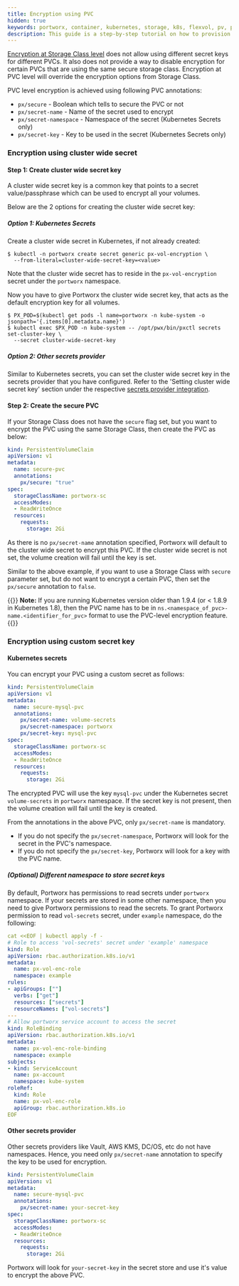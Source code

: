 ```yaml
---
title: Encryption using PVC
hidden: true
keywords: portworx, container, kubernetes, storage, k8s, flexvol, pv, persistent disk, encryption, pvc
description: This guide is a step-by-step tutorial on how to provision encrypted volumes using PVC annotations.
---
```


[Encryption at Storage Class level](/portworx-install-with-kubernetes/storage-operations/create-pvcs/storage-class-encryption) does not allow using different secret keys for different PVCs. It also does not provide a way to disable encryption for certain PVCs that are using the same secure storage class. Encryption at PVC level will override the encryption options from Storage Class.

PVC level encryption is achieved using following PVC annotations:
- `px/secure` - Boolean which tells to secure the PVC or not
- `px/secret-name` - Name of the secret used to encrypt
- `px/secret-namespace` - Namespace of the secret (Kubernetes Secrets only)
- `px/secret-key` - Key to be used in the secret (Kubernetes Secrets only)

### Encryption using cluster wide secret
#### Step 1: Create cluster wide secret key
A cluster wide secret key is a common key that points to a secret value/passphrase which can be used to encrypt all your volumes.

Below are the 2 options for creating the cluster wide secret key:

##### Option 1: Kubernetes Secrets
Create a cluster wide secret in Kubernetes, if not already created:
```text
$ kubectl -n portworx create secret generic px-vol-encryption \
  --from-literal=cluster-wide-secret-key=<value>
```
Note that the cluster wide secret has to reside in the `px-vol-encryption` secret under the `portworx` namespace.

Now you have to give Portworx the cluster wide secret key, that acts as the default encryption key for all volumes.
```text
$ PX_POD=$(kubectl get pods -l name=portworx -n kube-system -o jsonpath='{.items[0].metadata.name}')
$ kubectl exec $PX_POD -n kube-system -- /opt/pwx/bin/pxctl secrets set-cluster-key \
  --secret cluster-wide-secret-key
```

##### Option 2: Other secrets provider
Similar to Kubernetes secrets, you can set the cluster wide secret key in the secrets provider that you have configured. Refer to the 'Setting cluster wide secret key' section under the respective [secrets provider integration](/key-management).


#### Step 2: Create the secure PVC
If your Storage Class does not have the `secure` flag set, but you want to encrypt the PVC using the same Storage Class, then create the PVC as below:
```yaml
kind: PersistentVolumeClaim
apiVersion: v1
metadata:
  name: secure-pvc
  annotations:
    px/secure: "true"
spec:
  storageClassName: portworx-sc
  accessModes:
  - ReadWriteOnce
  resources:
    requests:
      storage: 2Gi
```

As there is no `px/secret-name` annotation specified, Portworx will default to the cluster wide secret to encrypt this PVC. If the cluster wide secret is not set, the volume creation will fail until the key is set.

Similar to the above example, if you want to use a Storage Class with `secure` parameter set, but do not want to encrypt a certain PVC, then set the `px/secure` annotation to `false`.

{{<info>}}
**Note:** If you are running Kubernetes version older than 1.9.4 (or < 1.8.9 in Kubernetes 1.8), then the PVC name has to be in `ns.<namespace_of_pvc>-name.<identifier_for_pvc>` format to use the PVC-level encryption feature.
{{</info>}}

### Encryption using custom secret key

#### Kubernetes secrets
You can encrypt your PVC using a custom secret as follows:
```yaml
kind: PersistentVolumeClaim
apiVersion: v1
metadata:
  name: secure-mysql-pvc
  annotations:
    px/secret-name: volume-secrets
    px/secret-namespace: portworx
    px/secret-key: mysql-pvc
spec:
  storageClassName: portworx-sc
  accessModes:
  - ReadWriteOnce
  resources:
    requests:
      storage: 2Gi
```

The encrypted PVC will use the key `mysql-pvc` under the Kubernetes secret `volume-secrets` in `portworx` namespace. If the secret key is not present, then the volume creation will fail until the key is created.

From the annotations in the above PVC, only `px/secret-name` is mandatory.
- If you do not specify the `px/secret-namespace`, Portworx will look for the secret in the PVC's namespace.
- If you do not specify the `px/secret-key`, Portworx will look for a key with the PVC name.

##### (Optional) Different namespace to store secret keys
By default, Portworx has permissions to read secrets under `portworx` namespace. If your secrets are stored in some other namespace, then you need to give Portworx permissions to read the secrets. To grant Portworx permission to read `vol-secrets` secret, under `example` namespace, do the following:

```yaml
cat <<EOF | kubectl apply -f -
# Role to access 'vol-secrets' secret under 'example' namespace
kind: Role
apiVersion: rbac.authorization.k8s.io/v1
metadata:
  name: px-vol-enc-role
  namespace: example
rules:
- apiGroups: [""]
  verbs: ["get"]
  resources: ["secrets"]
  resourceNames: ["vol-secrets"]
---
# Allow portworx service account to access the secret
kind: RoleBinding
apiVersion: rbac.authorization.k8s.io/v1
metadata:
  name: px-vol-enc-role-binding
  namespace: example
subjects:
- kind: ServiceAccount
  name: px-account
  namespace: kube-system
roleRef:
  kind: Role
  name: px-vol-enc-role
  apiGroup: rbac.authorization.k8s.io
EOF
```

#### Other secrets provider
Other secrets providers like Vault, AWS KMS, DC/OS, etc do not have namespaces. Hence, you need only `px/secret-name` annotation to specify the key to be used for encryption.
```yaml
kind: PersistentVolumeClaim
apiVersion: v1
metadata:
  name: secure-mysql-pvc
  annotations:
    px/secret-name: your-secret-key
spec:
  storageClassName: portworx-sc
  accessModes:
  - ReadWriteOnce
  resources:
    requests:
      storage: 2Gi
```
Portworx will look for `your-secret-key` in the secret store and use it's value to encrypt the above PVC.
